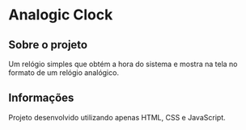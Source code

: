 # Analogic Clock

## Sobre o projeto
Um relógio simples que obtém a hora do sistema e mostra na tela no formato de um relógio analógico.

## Informações
Projeto desenvolvido utilizando apenas HTML, CSS e JavaScript.